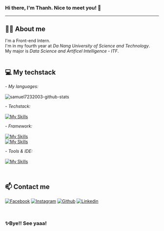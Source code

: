 ### Hi there, I'm Thanh. Nice to meet you! 👋
---

**🙆‍♂️ About me** 
---
I'm a Front-end Intern. <br>
I'm in my fourth year at *Da Nang University of Science and Technology*. <br>
My major is *Data Science and Artificel Intelligence - ITF*.
<br> <br>

**💻 My techstack**
---
*- My languages:* <br><br>
<img src="https://github-readme-stats.vercel.app/api/top-langs?username=samuel7232003&show_icons=true&locale=en&layout=compact&line_height=20&title_color=f69673" alt="samuel7232003-github-stats" />

*- Techstack:* <br><br>
[![My Skills](https://skillicons.dev/icons?i=html,css,js,ts,dotnet,java&theme=light)](https://skillicons.dev)

*- Framework:* <br><br>
[![My Skills](https://skillicons.dev/icons?i=react,redux,tailwind&theme=light)](https://skillicons.dev)<br>
[![My Skills](https://skillicons.dev/icons?i=nodejs,express,mongodb&theme=light)](https://skillicons.dev)

*- Tools & IDE:* <br><br>
[![My Skills](https://skillicons.dev/icons?i=vscode,figma,github,idea,notion,androidstudio&theme=light)](https://skillicons.dev)

<br>

**📫 Contact me**
---
<p align="left">
  <a href="https://www.facebook.com/thanhchaomoinguoi/"><img src="https://img.shields.io/badge/Facebook--_.svg?style=social&logo=facebook" alt="Facebook"></a>
  <a href="https://www.instagram.com/lv.thank/"><img src="https://img.shields.io/badge/Instagram--_.svg?style=social&logo=instagram" alt="Instagram"></a>
  <a href="https://github.com/samuel7232003"><img src="https://img.shields.io/badge/Github--_.svg?style=social&logo=github" alt="Github"></a>
  <a href="https://www.linkedin.com/in/thanh-le-9137a224b/"><img src="https://img.shields.io/badge/Linkedin--_.svg?style=social&logo=linkedin" alt="Linkedin"></a>
</p>
<br>

### ✨Bye!! See yaaa!
